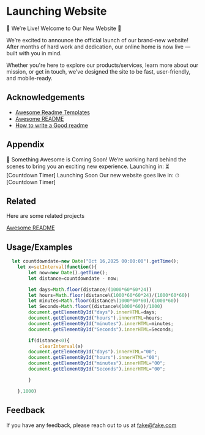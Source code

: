 
#  Launching Website

🎉 We’re Live! Welcome to Our New Website 🚀

We’re excited to announce the official launch of our brand-new website! After months of hard work and dedication, our online home is now live — built with you in mind.

Whether you're here to explore our products/services, learn more about our mission, or get in touch, we’ve designed the site to be fast, user-friendly, and mobile-ready.


## Acknowledgements

 - [Awesome Readme Templates](https://awesomeopensource.com/project/elangosundar/awesome-README-templates)
 - [Awesome README](https://github.com/matiassingers/awesome-readme)
 - [How to write a Good readme](https://bulldogjob.com/news/449-how-to-write-a-good-readme-for-your-github-project)


## Appendix

🚀 Something Awesome is Coming Soon!
We’re working hard behind the scenes to bring you an exciting new experience.
Launching in:
⏳ [Countdown Timer]
Launching Soon
Our new website goes live in:
⏱ [Countdown Timer]


## Related

Here are some related projects

[Awesome README](https://github.com/matiassingers/awesome-readme)


## Usage/Examples

```javascript
  let countdowndate=new Date("Oct 16,2025 00:00:00").getTime();
    let x=setInterval(function(){
        let now=new Date().getTime();
        let distance=countdowndate - now;

        let days=Math.floor(distance/(1000*60*60*24))
        let hours=Math.floor(distance%(1000*60*60*24)/(1000*60*60))
        let minutes=Math.floor(distance%(1000*60*60)/(1000*60))
        let Seconds=Math.floor((distance%(1000*60))/1000)
        document.getElementById("days").innerHTML=days;
        document.getElementById("hours").innerHTML=hours;
        document.getElementById("minutes").innerHTML=minutes;
        document.getElementById("Seconds").innerHTML=Seconds;

        if(distance<0){
            clearInterval(x)
        document.getElementById("days").innerHTML="00";
        document.getElementById("hours").innerHTML="00";
        document.getElementById("minutes").innerHTML="00";
        document.getElementById("Seconds").innerHTML="00";

        }

    },1000)

```


## Feedback

If you have any feedback, please reach out to us at fake@fake.com

